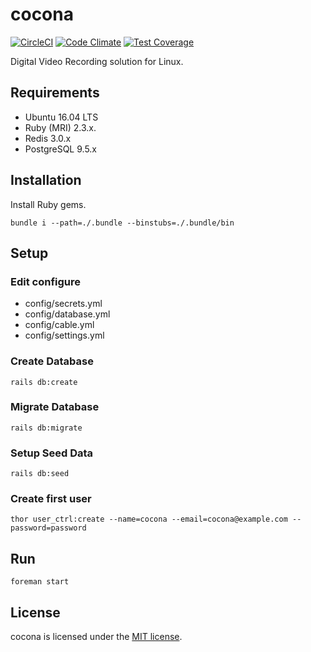 # cocona

[![CircleCI](https://circleci.com/gh/kironono/cocona/tree/master.svg?style=shield)](https://circleci.com/gh/kironono/cocona/tree/master)
[![Code Climate](https://codeclimate.com/github/kironono/cocona/badges/gpa.svg)](https://codeclimate.com/github/kironono/cocona)
[![Test Coverage](https://codeclimate.com/github/kironono/cocona/badges/coverage.svg)](https://codeclimate.com/github/kironono/cocona/coverage)

Digital Video Recording solution for Linux.


## Requirements

* Ubuntu 16.04 LTS
* Ruby (MRI) 2.3.x.
* Redis 3.0.x
* PostgreSQL 9.5.x


## Installation

Install Ruby gems.

```
bundle i --path=./.bundle --binstubs=./.bundle/bin
```


## Setup

### Edit configure

* config/secrets.yml
* config/database.yml
* config/cable.yml
* config/settings.yml

### Create Database

```
rails db:create
```

### Migrate Database

```
rails db:migrate
```

### Setup Seed Data

```
rails db:seed
```

### Create first user

```
thor user_ctrl:create --name=cocona --email=cocona@example.com --password=password
```

## Run

```
foreman start
```

## License

cocona is licensed under the [MIT license](LICENSE).
